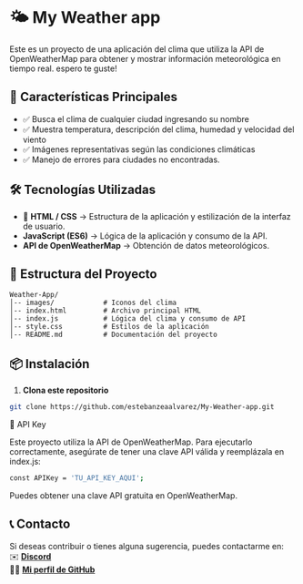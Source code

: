 ﻿# 🌤️ My Weather app

Este es un proyecto de una aplicación del clima que utiliza la API de OpenWeatherMap para obtener y mostrar información meteorológica en tiempo real. espero te guste!

## 🎯 Características Principales
- ✅ Busca el clima de cualquier ciudad ingresando su nombre
- ✅ Muestra temperatura, descripción del clima, humedad y velocidad del viento
- ✅ Imágenes representativas según las condiciones climáticas
- ✅ Manejo de errores para ciudades no encontradas.

## 🛠️ Tecnologías Utilizadas

- 🎨 **HTML / CSS** → Estructura de la aplicación y estilización de la interfaz de usuario.
- **JavaScript (ES6)** → Lógica de la aplicación y consumo de la API.
- **API de OpenWeatherMap** → Obtención de datos meteorológicos.

## 📂 Estructura del Proyecto

```plaintext
Weather-App/
│-- images/            # Iconos del clima
│-- index.html         # Archivo principal HTML
│-- index.js           # Lógica del clima y consumo de API
│-- style.css          # Estilos de la aplicación
│-- README.md          # Documentación del proyecto
```

## 📦 Instalación

1. **Clona este repositorio**
```bash
git clone https://github.com/estebanzeaalvarez/My-Weather-app.git
```

🔑 API Key

Este proyecto utiliza la API de OpenWeatherMap. Para ejecutarlo correctamente, asegúrate de tener una clave API válida y reemplázala en index.js:

```bash
const APIKey = 'TU_API_KEY_AQUI';
```
Puedes obtener una clave API gratuita en OpenWeatherMap.


## 📞 Contacto

Si deseas contribuir o tienes alguna sugerencia, puedes contactarme en:  
✉️ **[Discord](https://discord.com/users/estebanzea777)**  
👨‍💻 **[Mi perfil de GitHub](https://github.com/estebanzeaalvarez)**  
